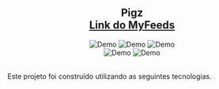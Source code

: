 <h2 align="center">
 Pigz<br/>
  <a href="https://felipe-buch-portifolio.netlify.app/" target="_blank">Link do MyFeeds</a>
</h2>
<div align="center">
  <img alt="Demo" src="./image/Preload.png" />
 <img alt="Demo" src="./image/Signin.png" />
  <img alt="Demo" src="./image/Home.png" />
 </div>
 <div align="center">
 <img alt="Demo" src="./image/Profile.png" />
 <img alt="Demo" src="./image/delivery.png" />
</div>
<br/>

Este projeto foi construído utilizando as seguintes tecnologias.
